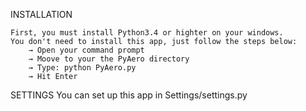 INSTALLATION
	
	First, you must install Python3.4 or highter on your windows.
	You don't need to install this app, just follow the steps below:
		→ Open your command prompt
		→ Moove to your the PyAero directory
		→ Type: python PyAero.py
		→ Hit Enter

SETTINGS
	You can set up this app in Settings/settings.py

